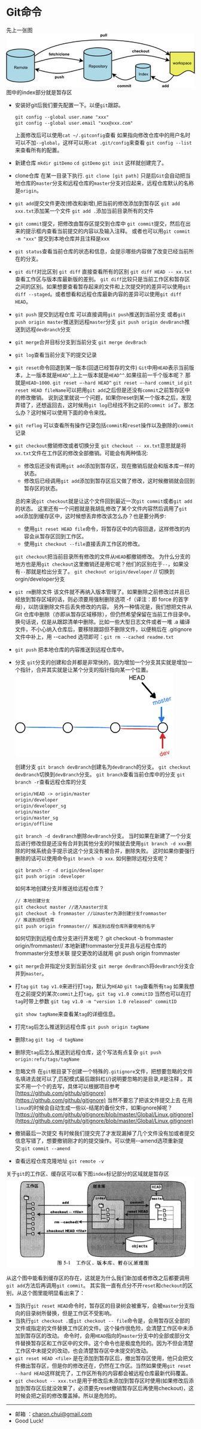 Git命令
===

先上一张图
![Image](https://raw.githubusercontent.com/CharonChui/Pictures/master/git.jpg)
图中的index部分就是暂存区

- 安装好git后我们要先配置一下。以便`git`跟踪。
    ```
    git config --global user.name "xxx"
	git config --global user.email "xxx@xxx.com"
	```
	上面修改后可以使用`cat ~/.gitconfig`查看
	如果指向修改仓库中的用户名时可以不加`--global`，这样可以用`cat .git/config`来查看
	`git config --list`来查看所有的配置。

- 新建仓库
    `mkdir gitDemo`
    `cd gitDemo`
    `git init`
    这样就创建完了。

- clone仓库
	在某一目录下执行.
    `git clone [git path]`
	只是后`Git`会自动把当地仓库的`master`分支和远程仓库的`master`分支对应起来，远程仓库默认的名称是`origin`。

- `git add`提交文件更改(修改和新增),把当前的修改添加到暂存区
    `git add xxx.txt`添加某一个文件
    `git add .`添加当前目录所有的文件

- `git commit`提交，把修改由暂存区提交到仓库中
    `git commit`提交，然后在出来的提示框内查看当前提交的内容以及输入注释。
    或者也可以用`git commit -m "xxx"` 提交到本地仓库并且注释是xxx

- `git status`查看当前仓库的状态和信息，会提示哪些内容做了改变已经当前所在的分支。

- `git diff`对比区别
    `git diff` 直接查看所有的区别
	`git diff HEAD -- xx.txt`查看工作区与版本库最新版的差别。
    `git diff`比较只是当前工作区和暂存区之间的区别。如果想要查看暂存起来的文件和上次提交时的差异可以使用`git diff --staged`。或者想看和远程仓库最新内容的差异可以使用`git diff HEAD`。

- `git push` 提交到远程仓库
    可以直接调用`git push`推送到当前分支
	或者`git push origin master`推送到远程`master`分支
	`git push origin devBranch`推送到远程`devBranch`分支

- `git merge`合并目标分支到当前分支
    `git merge devBrach`

- `git log`查看当前分支下的提交记录

- `git reset`命令回退到某一版本(回退已经暂存的文件)
    `Git`中用`HEAD`表示当前版本，上一版本就是`HEAD^`,上上一版本就是`HEAD^^`.如果往前一千个版本呢？ 那就是`HEAD~1000`.
    `git reset —-hard HEAD^`
    `git reset —-hard commit_id`
	`git reset HEAD fileName`可以把用`git add`之后但是还没有`commit`之前暂存区中的修改撤销。
    说到这里就说一个问题，如果你reset到某一个版本之后，发现弄错了，还想返回去，这时候用`git log`已经找不到之前的`commit id`了。那怎么办？这时候可以使用下面的命令来找。

- `git reflog`
    可以查看所有操作记录包括`commit`和`reset`操作以及删除的`commit`记录

- `git checkout`撤销修改或者切换分支
    `git checkout -- xx.txt`意思就是将`xx.txt`文件在工作区的修改全部撤销。可能会有两种情况:

	- 修改后还没有调用`git add`添加到暂存区，现在撤销后就会和版本库一样的状态。
	- 修改后已经调用`git add`添加到暂存区后又做了修改，这时候撤销就会回到暂存区的状态。

    总的来说`git checkout`就是让这个文件回到最近一次`git commit`或者`git add`的状态。
	这里还有一个问题就是我胡乱修改了某个文件内容然后调用了`git add`添加到缓存区中，这时候想丢弃修改该怎么办？也是要分两步:
	- 使用`git reset HEAD file`命令，将暂存区中的内容回退，这样修改的内容会从暂存区回到工作区。
	- 使用`git checkout --file`直接丢弃工作区的修改。

	`git checkout`把当前目录所有修改的文件从`HEAD`都撤销修改。
	为什么分支的地方也是用`git checkout`这里撤销还是用它呢？他们的区别在于`--`，如果没有`--`那就是检出分支了。
	`git checkout origin/developer`  // 切换到orgin/developer分支

- `git rm`删除文件
    该文件就不再纳入版本管理了。如果删除之前修改过并且已经放到暂存区域的话，则必须要用强制删除选项 -f（译注：即 force 的首字母），以防误删除文件后丢失修改的内容。
    另外一种情况是，我们想把文件从 Git 仓库中删除（亦即从暂存区域移除），但仍然希望保留在当前工作目录中。换句话说，仅是从跟踪清单中删除。比如一些大型日志文件或者一堆 .a 编译文件，不小心纳入仓库后，要移除跟踪但不删除文件，以便稍后在 .gitignore 文件中补上，用 --cached 选项即可：`git rm --cached readme.txt`

- `git push`
    把本地仓库的内容推送到远程仓库中。

- 分支
    `git`分支的创建和合并都是非常快的，因为增加一个分支其实就是增加一个指针，合并其实就是让某个分支的指针指向某一个位置。
    ![Image](https://raw.githubusercontent.com/CharonChui/Pictures/master/git_master_branch.png?raw=true)

	创建分支
	`git branch devBranch`创建名为`devBranch`的分支。
	`git checkout devBranch`切换到`devBranch`分支。
	`git branch`查看当前仓库中的分支
	`git branch -r`查看远程仓库的分支
	```
	origin/HEAD -> origin/master
	origin/developer
	origin/developer_sg
	origin/master
	origin/master_sg
	origin/offline
	```
	`git branch -d devBranch`删除`devBranch`分支。
	当时如果在新建了一个分支后进行修改但是还没有合并到其他分支的时候就去使用`git branch -d xxx`删除的时候系统会手提示说这个分支没有被合并，删除失败。
	这时如果你要强行删除的话可以使用命令`git branch -D xxx`.
	如何删除远程分支呢？
	```
	git branch -r -d origin/developer
	git push origin :developer
	```
	如何本地创建分支并推送给远程仓库？
	```
	// 本地创建分支
	git checkout master //进入master分支
    git checkout -b frommaster //以master为源创建分支frommaster
	// 推送到远程仓库
	git push origin frommaster// 推送到远程仓库所要使用的名字
	```

	如何切到到远程仓库分支进行开发呢？
	git checkout -b frommaster origin/frommaster// 本地新建frommaster分支并且与远程仓库的frommaster分支想关联
	提交更改的话就用
	git push origin frommaster


- `git merge`合并指定分支到当前分支
   `git merge devBranch`将`devBranch`分支合并到`master`。

- 打`tag`
    `git tag v1.0`来进行打`tag`，默认为`HEAD`
	`git tag`查看所有`tag`
    如果我想在之前提交的某次`commit`上打`tag`，`git tag v1.0 commitID`
	当然也可以在打`tag`时带上参数 `git tag v1.0 -m "version 1.0 released" commitID`

	`git show tagName`来查看某`tag`的详细信息。
- 打完`tag`后怎么推送到远程仓库
    `git push origin tagName`

- 删除`tag`
    `git tag -d tagName`

- 删除完`tag`后怎么推送到远程仓库，这个写法有点复杂
    `git push origin:refs/tags/tagName`

- 忽略文件
    在`git`根目录下创建一个特殊的`.gitignore`文件，把想要忽略的文件名填进去就可以了,匹配模式最后跟斜杠(/)说明要忽略的是目录,#是注释 。
	其实不用一个个的去写，具体可以根据项目参考[https://github.com/github/gitignore](https://github.com/github/gitignore)
	当然不要忘了把该文件提交上去
	在用`linux`的时候会自动生成一些以`~`结尾的备份文件，如果ignore掉呢？[https://github.com/github/gitignore/blob/master/Global/Linux.gitignore](https://github.com/github/gitignore/blob/master/Global/Linux.gitignore)

- 撤销最后一次提交
    有时候我们提交完了才发现漏掉了几个文件没有加或者提交信息写错了，想要撤销刚才的的提交操作。可以使用--amend选项重新提交:`git commit --amend`

- 查看远程仓库克隆地址
    `git remote -v`

关于`git`的工作区、缓存区可以看下图`index`标记部分的区域就是暂存区
![Image](https://raw.githubusercontent.com/CharonChui/Pictures/master/git_stage.jpg?raw=true)

从这个图中能看到缓存区的存在，这就是为什么我们新加或者修改之后都要调用`git add`方法后再调用`git commit`。
其实我一直有点分不开`reset`和`checkout`的区别，从这个图里能明显看出来了：

- 当执行`git reset HEAD`命令时，暂存区的目录树会被重写，会被`master`分支指向的目录树所替换，但是工作区不受影响。
- 当执行`git checkout .`或`git checkout -- file`命令是，会用暂存区全部的文件或指定的文件替换工作区的文件。这个操作很危险，会清楚工作区中未添加到暂存区的改动。
命令时，会用`HEAD`指向的`master`分支中的全部或部分文件替换暂存区和工作区中的文件。这个命令也是极度危险的。因为不但会清楚工作区中未提交的改动，也会清楚暂存区中未提交的改动。
- `git reset HEAD <file>` 是在添加到暂存区后，撤出暂存区使用，他只会把文件撤出暂存区，但是你的修改还在，仍然在工作区。当然如果使用`git reset --hard HEAD`这样就完了，工作区所有的内容都会被远程仓库最新代码覆盖。
- `git checkout -- xxx.txt`是用于修改后未添加到暂存区时使用(如果修改后添加到暂存区后就没效果了，必须要先reset撤销暂存区后再使用checkout)，这时候会把之前的修改覆盖掉。所以是危险的。

---

- 邮箱 ：charon.chui@gmail.com
- Good Luck!




